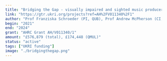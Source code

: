 ```yaml
---
title: "Bridging the Gap - visually impaired and sighted music producers working side by side"
link: "https://gtr.ukri.org/projects?ref=AH%2FV011340%2F1"
author: "Prof Franziska Schroeder (PI, QUB), Prof Andrew McPherson (CI, QMUL)"
begin: "2021"
end: "2024"
grant: "AHRC Grant AH/V011340/1"
amount: "£576,879 (total), £174,448 (QMUL)"
status: "active"
tags: ["UKRI funding"]
image: "./bridgingthegap.png"
---
```


